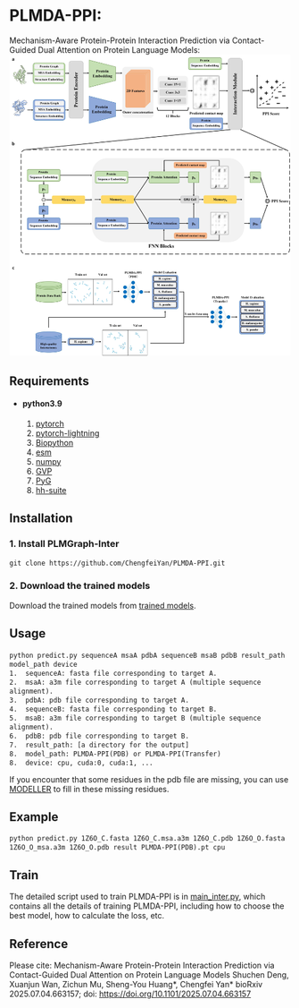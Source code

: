 # PLMDA-PPI:
Mechanism-Aware Protein-Protein Interaction Prediction via Contact-Guided Dual Attention on Protein Language Models:
![image](https://github.com/ChengfeiYan/PLMDA-PPI/blob/main/mainfig.jpg)
## Requirements
- #### python3.9
  1. [pytorch](https://pytorch.org/)
  2. [pytorch-lightning](https://github.com/Lightning-AI/pytorch-lightning)
  2. [Biopython](https://biopython.org/)
  3. [esm](https://github.com/facebookresearch/esm)
  4. [numpy](https://numpy.org/)
  5. [GVP](https://github.com/drorlab/gvp-pytorch)
  6. [PyG](https://pytorch-geometric.readthedocs.io/en/latest/notes/installation.html)
  7. [hh-suite](https://github.com/soedinglab/hh-suite)
  


## Installation
### 1. Install PLMGraph-Inter
    git clone https://github.com/ChengfeiYan/PLMDA-PPI.git
### 2. Download the trained models
   Download the trained models from  [trained models](https://drive.google.com/file/d/1prd9KKoM_BAJuzeZm4DWkiUQur-1mdCA/view?usp=sharing).

## Usage
    python predict.py sequenceA msaA pdbA sequenceB msaB pdbB result_path model_path device
    1.  sequenceA: fasta file corresponding to target A.
    2.  msaA: a3m file corresponding to target A (multiple sequence alignment).
    3.  pdbA: pdb file corresponding to target A.
    4.  sequenceB: fasta file corresponding to target B.
    5.  msaB: a3m file corresponding to target B (multiple sequence alignment).
    6.  pdbB: pdb file corresponding to target B.
    7.  result_path: [a directory for the output]
    8.  model_path: PLMDA-PPI(PDB) or PLMDA-PPI(Transfer)
    8.  device: cpu, cuda:0, cuda:1, ...
   If you encounter that some residues in the pdb file are missing, you can use [MODELLER](https://salilab.org/modeller/tutorial/iterative.html) to fill in these missing residues.

## Example
    python predict.py 1Z6O_C.fasta 1Z6O_C.msa.a3m 1Z6O_C.pdb 1Z6O_O.fasta 1Z6O_O_msa.a3m 1Z6O_O.pdb result PLMDA-PPI(PDB).pt cpu

## Train
The detailed script used to train PLMDA-PPI is in [main_inter.py](https://github.com/ChengfeiYan/PLMDA-PPI/blob/main/model/main_inter.py), which contains all the details of training PLMDA-PPI, including how to choose the best model, how to calculate the loss, etc.

## Reference  
Please cite:  Mechanism-Aware Protein-Protein Interaction Prediction via Contact-Guided Dual Attention on Protein Language Models
Shuchen Deng, Xuanjun Wan, Zichun Mu, Sheng-You Huang*, Chengfei Yan*
bioRxiv 2025.07.04.663157; doi: https://doi.org/10.1101/2025.07.04.663157
